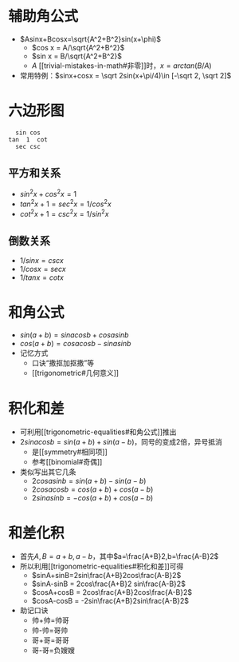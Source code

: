 # 辅助角公式
- $Asinx+Bcosx=\sqrt{A^2+B^2}sin(x+\phi)$
  - $cos x = A/\sqrt{A^2+B^2}$
  - $sin x = B/\sqrt{A^2+B^2}$
  - $A$ [[trivial-mistakes-in-math#非零]]时，$x=arctan (B/A)$
- 常用特例：$sinx+cosx = \sqrt 2sin(x+\pi/4)\in [-\sqrt 2, \sqrt 2]$
# 六边形图
```
  sin cos
tan  1  cot
  sec csc
```
## 平方和关系
- $sin^2x+cos^2x=1$
- $tan^2x + 1=sec^2x=1/cos^2x$
- $cot^2x+1=csc^2x=1/sin^2x$
## 倒数关系
- $1/sinx=cscx$
- $1/cosx=secx$
- $1/tanx=cotx$
# 和角公式
- $sin(a+b)=sinacosb+cosasinb$
- $cos(a+b)=cosacosb-sinasinb$
- 记忆方式
  - 口诀“撒抠加抠撒”等
  - [[trigonometric#几何意义]]
# 积化和差
- 可利用[[trigonometric-equalities#和角公式]]推出
- $2sinacosb = sin(a+b)+sin(a-b)$，同号的变成2倍，异号抵消
  - 是[[symmetry#相同项]]
  - 参考[[binomial#奇偶]]
- 类似写出其它几条
  - $2cosasinb = sin(a+b) - sin(a-b)$
  - $2cosacosb = cos(a+b) + cos(a-b)$
  - $2sinasinb = -cos(a+b) + cos(a-b)$
# 和差化积
- 首先$A,B=a+b, a-b$，其中$a=\frac{A+B}2,b=\frac{A-B}2$
- 所以利用[[trigonometric-equalities#积化和差]]可得
  - $sinA+sinB=2sin\frac{A+B}2cos\frac{A-B}2$
  - $sinA-sinB = 2cos\frac{A+B}2 sin\frac{A-B}2$
  - $cosA+cosB = 2cos\frac{A+B}2cos\frac{A-B}2$
  - $cosA-cosB = -2sin\frac{A+B}2sin\frac{A-B}2$
- 助记口诀
  - 帅+帅=帅哥
  - 帅-帅=哥帅
  - 哥+哥=哥哥
  - 哥-哥=负嫂嫂